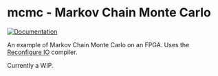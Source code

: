 # mcmc - Markov Chain Monte Carlo

[![Documentation](https://godoc.org/github.com/ReconfigureIO/mcmc?status.svg)](http://godoc.org/github.com/ReconfigureIO/mcmc)

An example of Markov Chain Monte Carlo on an FPGA. Uses the [Reconfigure IO](http://docs.reconfigure.io/features.html) compiler.

Currently a WIP.

<!--
## Benchmarks

- note: bytes/sec. as well is good.

| Client | Time |
| ------ | ---- |
| CPU | 789068 ns |
| FPGA | 0.007774 ms |

-->
